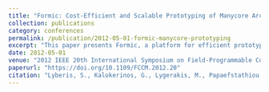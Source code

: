 ```yaml
---
title: "Formic: Cost-Efficient and Scalable Prototyping of Manycore Architectures"
collection: publications
category: conferences
permalink: /publication/2012-05-01-formic-manycore-prototyping
excerpt: "This paper presents Formic, a platform for efficient prototyping and validation of manycore hardware architectures using FPGA-based development environments."
date: 2012-05-01
venue: "2012 IEEE 20th International Symposium on Field-Programmable Custom Computing Machines (FCCM)"
paperurl: "https://doi.org/10.1109/FCCM.2012.20"
citation: "Lyberis, S., Kalokerinos, G., Lygerakis, M., Papaefstathiou, V., Tsaliagkos, D., Katevenis, M., Pnevmatikatos, D., & Nikolopoulos, D. (2012). \"Formic: Cost-Efficient and Scalable Prototyping of Manycore Architectures.\" *FCCM 2012*, 61–64. https://doi.org/10.1109/FCCM.2012.20"
---
```

